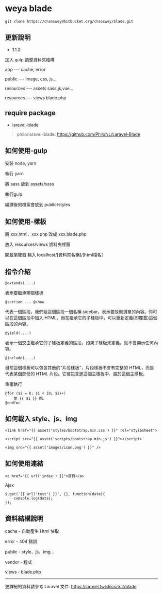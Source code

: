 # weya blade #

    git clone https://chaoswey@bitbucket.org/chaoswey/blade.git

## 更新說明 ##

* 1.1.0

加入 gulp 調整資料夾結構

app --- cache, error

public --- image, css, js...

resources --- assets sass,js,vue...

resources --- views blade.php



## require package ##

* laravel-blade

> philo/laravel-blade: https://github.com/PhiloNL/Laravel-Blade

## 如何使用-gulp ##

安裝 node, yarn

執行 yarn

將 sass 放到 assets/sass

執行gulp

編譯後的檔案會放到 public/styles

## 如何使用-樣板 ##

將 xxx.html、xxx.php 改成 xxx.blade.php

放入 resources/views 資料夾裡面

開啟瀏覽器 輸入 localhost/[資料夾名稱]/[html檔名]

## 指令介紹 ##

    @extends(....)

表示要繼承哪個樣板

    @section ... @show

代表一個區段，我們給這個區段一個名稱 sidebar，表示要放側選單的內容。你可以在這個區段中加入 HTML，而在繼承它的子樣板中，可以重新定義(即覆蓋)這個區段的內容。

    @yield(....)

表示一個交由繼承它的子樣板定義的區段，如果子樣板未定義，就不會顯示任何內容。

    @include(....)

目前這個樣板可以包含其他的"片段樣板"，片段樣板不會有完整的 HTML，而是代表某個部份的 HTML 片段。它被包含進這個主樣板中，屬於這個主樣板。

重覆執行

    @for ($i = 0; $i < 10; $i++)
        第 {{ $i }} 圈。
    @endfor

## 如何載入 style、js、img ##


    <link href="{{ asset('styles/bootstrap.min.css') }}" rel="stylesheet">

    <script src="{{ asset('scripts/bootstrap.min.js') }}"></script>

    <img src="{{ asset('images/icon.png') }}" />

## 如何使用連結 ##

    <a href="{{ url('index') }}">首頁</a>

Ajax

    $.get('{{ url('test') }}', {}, function(data){
        console.log(data);
    });


## 資料結構說明 ##

cache - 自動產生 Html 快取

error - 404 錯誤

public - style、js、img...

vendor - 程式

views - blade.php

----
更詳細的資料請參考 Laravel 文件: https://laravel.tw/docs/5.2/blade